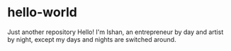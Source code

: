 # hello-world
Just another repository
Hello! I'm Ishan, an entrepreneur by day and artist by night, except my days and nights are switched around. 
